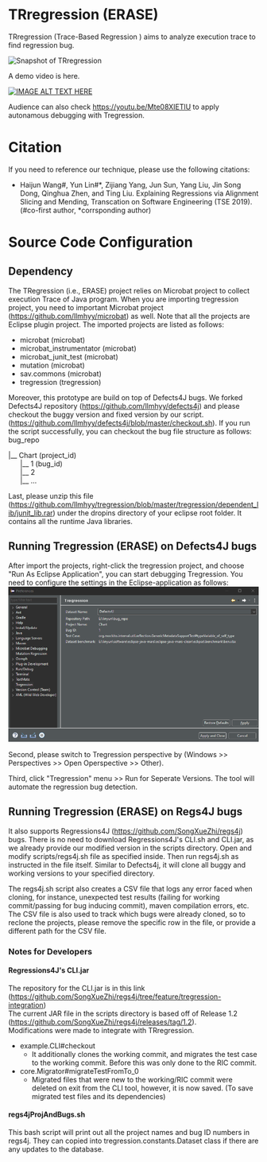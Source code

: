 # TRregression (ERASE)
TRregression (Trace-Based Regression ) aims to analyze execution trace to find regression bug.

![Snapshot of TRregression](/tregression/icons/screenshot.png?raw=true "Snapshot of TRregression")

A demo video is here.

[![IMAGE ALT TEXT HERE](https://img.youtube.com/vi/Uu8z3ONwRqs/0.jpg)](https://www.youtube.com/watch?v=Uu8z3ONwRqs)

Audience can also check https://youtu.be/Mte08XIETlU to apply autonamous debugging with Tregression.

# Citation
If you need to reference our technique, please use the following citations:

- Haijun Wang#, Yun Lin#*, Zijiang Yang, Jun Sun, Yang Liu, Jin Song Dong, Qinghua Zhen, and Ting Liu. Explaining Regressions via Alignment Slicing and Mending, Transcation on Software Engineering (TSE 2019). (#co-first author, *corrsponding author)

# Source Code Configuration
## Dependency
The TRegression (i.e., ERASE) project relies on Microbat project to collect execution Trace of Java program. When you are importing tregression project, you need to important Microbat project (https://github.com/llmhyy/microbat) as well. Note that all the projects are Eclipse plugin project. The imported projects are listed as follows:
- microbat (microbat)
- microbat_instrumentator (microbat)
- microbat_junit_test (microbat)
- mutation (microbat)
- sav.commons (microbat)
- tregression (tregression)

Moreover, this prototype are build on top of Defects4J bugs. We forked Defects4J repository (https://github.com/llmhyy/defects4j) and please checkout the buggy version and fixed version by our script. (https://github.com/llmhyy/defects4j/blob/master/checkout.sh). If you run the script successfully, you can checkout the bug file structure as follows:
bug_repo

|__ Chart (project_id)<br />
&nbsp;&nbsp;&nbsp;&nbsp;&nbsp;&nbsp;|__ 1 (bug_id)<br />
&nbsp;&nbsp;&nbsp;&nbsp;&nbsp;&nbsp;|__ 2   <br /> 
&nbsp;&nbsp;&nbsp;&nbsp;&nbsp;&nbsp;|__ ...<br />

Last, please unzip this file (https://github.com/llmhyy/tregression/blob/master/tregression/dependent_lib/junit_lib.rar) under the dropins directory of your eclipse root folder. It contains all the runtime Java libraries.

## Running Tregression (ERASE) on Defects4J bugs
After import the projects, right-click the tregression project, and choose "Run As Eclipse Application", you can start debugging Tregression. You need to configure the settings in the Eclipse-application as follows:
![Snapshot of TRregression](/tregression/icons/preference_configuration.png?raw=true "Snapshot of TRregression Settings")

Second, please switch to Tregression perspective by (Windows >> Perspectives >> Open Operspective >> Other). 

Third, click "Tregression" menu >> Run for Seperate Versions. The tool will automate the regression bug detection.

## Running Tregression (ERASE) on Regs4J bugs
It also supports Regressions4J (https://github.com/SongXueZhi/regs4j) bugs. There is no need to download Regressions4J's CLI.sh and CLI.jar, as we already provide our modified version in the scripts directory. Open and modify scripts/regs4j.sh file as specified inside. Then run regs4j.sh as instructed in the file itself. Similar to Defects4j, it will clone all buggy and working versions to your specified directory.

The regs4j.sh script also creates a CSV file that logs any error faced when cloning, for instance, unexpected test results (failing for working commit/passing for bug inducing commit), maven compilation errors, etc. The CSV file is also used to track which bugs were already cloned, so to reclone the projects, please remove the specific row in the file, or provide a different path for the CSV file.

### Notes for Developers
#### Regressions4J's CLI.jar
The repository for the CLI.jar is in this link (https://github.com/SongXueZhi/regs4j/tree/feature/tregression-integration)<br/>
The current JAR file in the scripts directory is based off of Release 1.2 (https://github.com/SongXueZhi/regs4j/releases/tag/1.2).<br/>
Modifications were made to integrate with TRregression.
- example.CLI#checkout
	- It additionally clones the working commit, and migrates the test case to the working commit. Before this was only done to the RIC commit.
- core.Migrator#migrateTestFromTo_0
	- Migrated files that were new to the working/RIC commit were deleted on exit from the CLI tool, however, it is now saved. (To save migrated test files and its dependencies)

#### regs4jProjAndBugs.sh
This bash script will print out all the project names and bug ID numbers in regs4j. They can copied into tregression.constants.Dataset class if there are any updates to the database.
